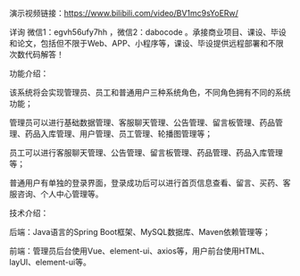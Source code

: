 演示视频链接：https://www.bilibili.com/video/BV1mc9sYoERw/

详询 微信1：egvh56ufy7hh ，微信2：dabocode 。承接商业项目、课设、毕设和论文，包括但不限于Web、APP、小程序等，课设、毕设提供远程部署和不限次数代码解答！

功能介绍：

该系统将会实现管理员、员工和普通用户三种系统角色，不同角色拥有不同的系统功能；

管理员可以进行基础数据管理、客服聊天管理、公告管理、留言板管理、药品管理、药品入库管理、用户管理、员工管理、轮播图管理等；

员工可以进行客服聊天管理、公告管理、留言板管理、药品管理、药品入库管理等；

普通用户有单独的登录界面，登录成功后可以进行首页信息查看、留言、买药、客服咨询、个人中心管理等。

技术介绍：

后端：Java语言的Spring Boot框架、MySQL数据库、Maven依赖管理等；

前端：管理员后台使用Vue、element-ui、axios等，用户前台使用HTML、layUI、element-ui等。
